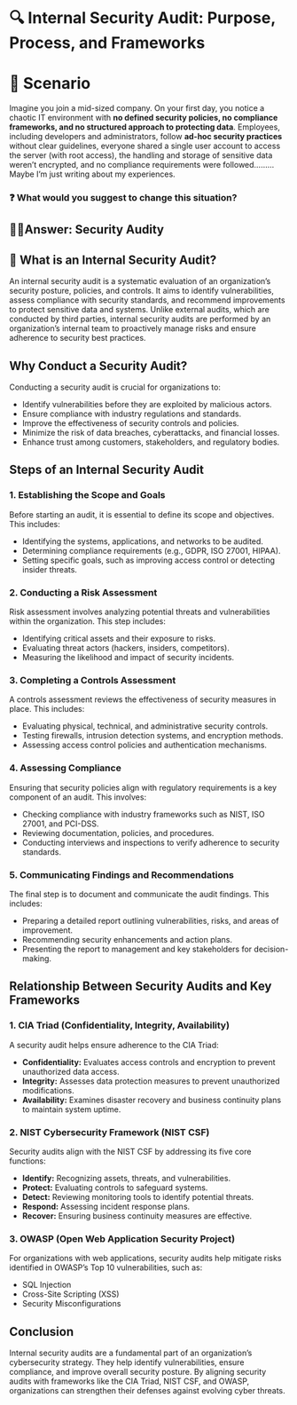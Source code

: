 # 🔍 Internal Security Audit: Purpose, Process, and Frameworks

# 📜 Scenario

Imagine you join a mid-sized company. On your first day, you notice a chaotic IT environment with **no defined security policies, no compliance frameworks, and no structured approach to protecting data**. Employees, including developers and administrators, follow **ad-hoc security practices** without clear guidelines, everyone shared a single user account to access the server (with root access), the handling and storage of sensitive data weren’t encrypted, and no compliance requirements were followed……... Maybe I’m just writing about my experiences.

### ❓ What would you suggest to change this situation?

## ☝🏼Answer: Security Audity

## 🔰 What is an Internal Security Audit?

An internal security audit is a systematic evaluation of an organization’s security posture, policies, and controls. It aims to identify vulnerabilities, assess compliance with security standards, and recommend improvements to protect sensitive data and systems. Unlike external audits, which are conducted by third parties, internal security audits are performed by an organization’s internal team to proactively manage risks and ensure adherence to security best practices.

## Why Conduct a Security Audit?

Conducting a security audit is crucial for organizations to:

- Identify vulnerabilities before they are exploited by malicious actors.
- Ensure compliance with industry regulations and standards.
- Improve the effectiveness of security controls and policies.
- Minimize the risk of data breaches, cyberattacks, and financial losses.
- Enhance trust among customers, stakeholders, and regulatory bodies.

## Steps of an Internal Security Audit

### 1. Establishing the Scope and Goals

Before starting an audit, it is essential to define its scope and objectives. This includes:

- Identifying the systems, applications, and networks to be audited.
- Determining compliance requirements (e.g., GDPR, ISO 27001, HIPAA).
- Setting specific goals, such as improving access control or detecting insider threats.

### 2. Conducting a Risk Assessment

Risk assessment involves analyzing potential threats and vulnerabilities within the organization. This step includes:

- Identifying critical assets and their exposure to risks.
- Evaluating threat actors (hackers, insiders, competitors).
- Measuring the likelihood and impact of security incidents.

### 3. Completing a Controls Assessment

A controls assessment reviews the effectiveness of security measures in place. This includes:

- Evaluating physical, technical, and administrative security controls.
- Testing firewalls, intrusion detection systems, and encryption methods.
- Assessing access control policies and authentication mechanisms.

### 4. Assessing Compliance

Ensuring that security policies align with regulatory requirements is a key component of an audit. This involves:

- Checking compliance with industry frameworks such as NIST, ISO 27001, and PCI-DSS.
- Reviewing documentation, policies, and procedures.
- Conducting interviews and inspections to verify adherence to security standards.

### 5. Communicating Findings and Recommendations

The final step is to document and communicate the audit findings. This includes:

- Preparing a detailed report outlining vulnerabilities, risks, and areas of improvement.
- Recommending security enhancements and action plans.
- Presenting the report to management and key stakeholders for decision-making.

## Relationship Between Security Audits and Key Frameworks

### 1. **CIA Triad** (Confidentiality, Integrity, Availability)

A security audit helps ensure adherence to the CIA Triad:

- **Confidentiality:** Evaluates access controls and encryption to prevent unauthorized data access.
- **Integrity:** Assesses data protection measures to prevent unauthorized modifications.
- **Availability:** Examines disaster recovery and business continuity plans to maintain system uptime.

### 2. **NIST Cybersecurity Framework (NIST CSF)**

Security audits align with the NIST CSF by addressing its five core functions:

- **Identify:** Recognizing assets, threats, and vulnerabilities.
- **Protect:** Evaluating controls to safeguard systems.
- **Detect:** Reviewing monitoring tools to identify potential threats.
- **Respond:** Assessing incident response plans.
- **Recover:** Ensuring business continuity measures are effective.

### 3. **OWASP (Open Web Application Security Project)**

For organizations with web applications, security audits help mitigate risks identified in OWASP’s Top 10 vulnerabilities, such as:

- SQL Injection
- Cross-Site Scripting (XSS)
- Security Misconfigurations

## Conclusion

Internal security audits are a fundamental part of an organization’s cybersecurity strategy. They help identify vulnerabilities, ensure compliance, and improve overall security posture. By aligning security audits with frameworks like the CIA Triad, NIST CSF, and OWASP, organizations can strengthen their defenses against evolving cyber threats.
